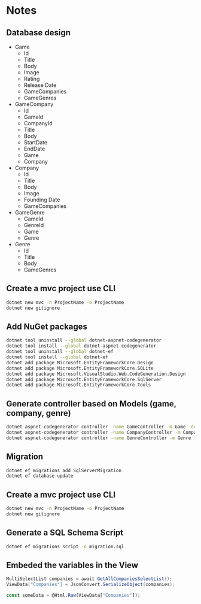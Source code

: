 # Notes

## Database design

- Game
  - Id
  - Title
  - Body
  - Image
  - Rating
  - Release Date
  - GameCompanies
  - GameGenres
- GameCompany
  - Id
  - GameId
  - CompanyId
  - Title
  - Body
  - StartDate
  - EndDate
  - Game
  - Company
- Company
  - Id
  - Title
  - Body
  - Image
  - Founding Date
  - GameCompanies
- GameGenre
  - GameId
  - GenreId
  - Game
  - Genre
- Genre
  - Id
  - Title
  - Body
  - GameGenres

## Create a mvc project use CLI

```bash
dotnet new mvc -n ProjectName -o ProjectName
dotnet new gitignore
```

## Add NuGet packages

```bash
dotnet tool uninstall --global dotnet-aspnet-codegenerator
dotnet tool install --global dotnet-aspnet-codegenerator
dotnet tool uninstall --global dotnet-ef
dotnet tool install --global dotnet-ef
dotnet add package Microsoft.EntityFrameworkCore.Design
dotnet add package Microsoft.EntityFrameworkCore.SQLite
dotnet add package Microsoft.VisualStudio.Web.CodeGeneration.Design
dotnet add package Microsoft.EntityFrameworkCore.SqlServer
dotnet add package Microsoft.EntityFrameworkCore.Tools
```

## Generate controller based on Models (game, company, genre)

```bash
dotnet aspnet-codegenerator controller -name GameController -m Game -dc GameManagementMvc.Data.GameManagementMvcContext --relativeFolderPath Controllers --useDefaultLayout --referenceScriptLibraries --databaseProvider sqlite
dotnet aspnet-codegenerator controller -name CompanyController -m Company -dc GameManagementMvc.Data.GameManagementMvcContext --relativeFolderPath Controllers --useDefaultLayout --referenceScriptLibraries --databaseProvider sqlite
dotnet aspnet-codegenerator controller -name GenreController -m Genre -dc GameManagementMvc.Data.GameManagementMvcContext --relativeFolderPath Controllers --useDefaultLayout --referenceScriptLibraries --databaseProvider sqlite
```

## Migration

```bash
dotnet ef migrations add SqlServerMigration
dotnet ef database update
```

## Create a mvc project use CLI

```bash
dotnet new mvc -n ProjectName -o ProjectName
dotnet new gitignore
```

## Generate a SQL Schema Script

```bash
dotnet ef migrations script -o migration.sql
```

## Embeded the variables in the View

```csharp
MultiSelectList companies = await GetAllCompaniesSelectList();
ViewData["Companies"] = JsonConvert.SerializeObject(companies);
```

```js
const someData = @Html.Raw(ViewData["Companies"]);
```
